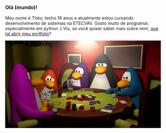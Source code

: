 ### Olá (mundo)!

Meu nome é Théo, tenho 16 anos e atualmente estou cursando desenvolvimento de sistemas na ETECVAV.
Gosto muito de programar, especialmente em python :)
Viu, se você quiser saber mais sobre mim, [que tal abrir meu portfolio](https://espinafr.github.io/portfolio/)? 

![imagem de poker no club penguin](https://github.com/espinafr/espinafr/blob/main/poker.webp?raw=true)
